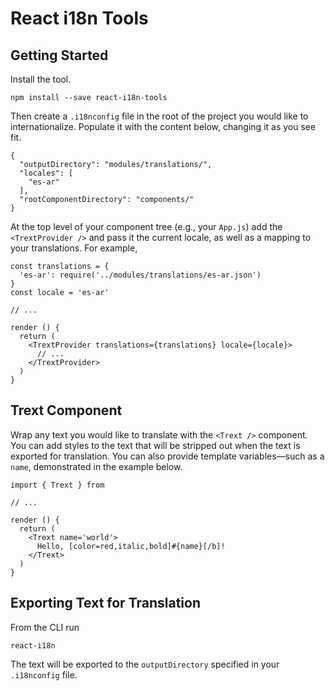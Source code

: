 # React i18n Tools

## Getting Started

Install the tool.

```
npm install --save react-i18n-tools
```

Then create a `.i18nconfig` file in the root of the project you would like to internationalize. Populate it with the content below, changing it as you see fit.

```
{
  "outputDirectory": "modules/translations/",
  "locales": [
    "es-ar"
  ],
  "rootComponentDirectory": "components/"
}
```

At the top level of your component tree (e.g., your `App.js`) add the `<TrextProvider />` and pass it the current locale, as well as a mapping to your translations. For example,

```
const translations = {
  'es-ar': require('../modules/translations/es-ar.json')
}
const locale = 'es-ar'

// ...

render () {
  return (
    <TrextProvider translations={translations} locale={locale}>
      // ...
    </TrextProvider>  
  )
}
```


## Trext Component

Wrap any text you would like to translate with the `<Trext />` component. You can add styles to the text that will be stripped out when the text is exported for translation. You can also provide template variables—such as a `name`, demonstrated in the example below.

```
import { Trext } from 

// ... 

render () {
  return (
    <Trext name='world'>
      Hello, [color=red,italic,bold]#{name}[/b]!
    </Trext>  
  )
}
```

## Exporting Text for Translation

From the CLI run
```
react-i18n
```

The text will be exported to the `outputDirectory` specified in your `.i18nconfig` file.
